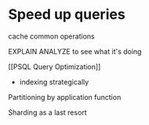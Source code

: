 # Speed up queries

cache common operations

EXPLAIN ANALYZE to see what it's doing

[[PSQL Query Optimization]]

-   indexing strategically

Partitioning by application function

Sharding as a last resort
